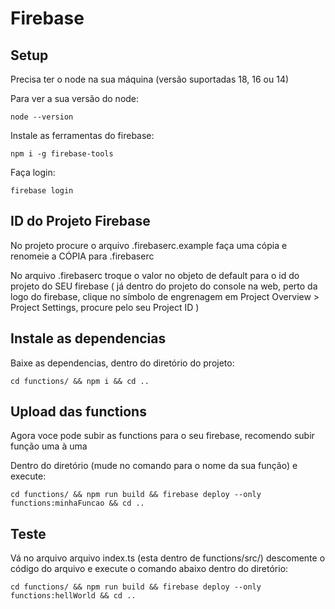 # Firebase
## Setup
Precisa ter o node na sua máquina (versão suportadas 18, 16 ou 14)

Para ver a sua versão do node:

    node --version

Instale as ferramentas do firebase:

    npm i -g firebase-tools

Faça login:

    firebase login

## ID do Projeto Firebase

No projeto procure o arquivo .firebaserc.example faça uma cópia e renomeie a CÓPIA para .firebaserc

No arquivo .firebaserc troque o valor no objeto de default para o id do projeto do SEU firebase ( já dentro do projeto do console na web, 
    perto da logo do firebase, clique no símbolo de engrenagem em Project Overview > Project Settings, procure pelo seu Project ID 
)

## Instale as dependencias

Baixe as dependencias, dentro do diretório do projeto:
    
    cd functions/ && npm i && cd ..

## Upload das functions
Agora voce pode subir as functions para o seu firebase, recomendo subir função uma à uma

Dentro do diretório (mude no comando para o nome da sua função) e execute:
    
    cd functions/ && npm run build && firebase deploy --only functions:minhaFuncao && cd ..

## Teste

Vá no arquivo arquivo index.ts (esta dentro de functions/src/) descomente o código do arquivo e execute o comando abaixo dentro do diretório:

    cd functions/ && npm run build && firebase deploy --only functions:hellWorld && cd ..
